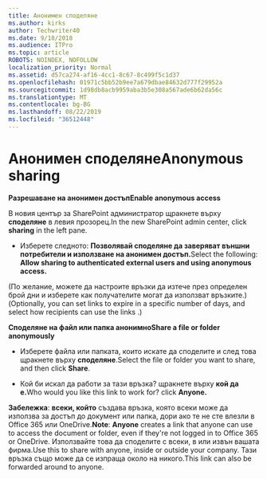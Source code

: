 ```yaml
---
title: Анонимен споделяне
ms.author: kirks
author: Techwriter40
ms.date: 9/18/2018
ms.audience: ITPro
ms.topic: article
ROBOTS: NOINDEX, NOFOLLOW
localization_priority: Normal
ms.assetid: d57ca274-af16-4cc1-8c67-8c499f5c1d37
ms.openlocfilehash: 01971c5bb52b9ee7a679dbae84632d777f29952a
ms.sourcegitcommit: 1d98db8acb9959aba3b5e308a567ade6b62da56c
ms.translationtype: MT
ms.contentlocale: bg-BG
ms.lasthandoff: 08/22/2019
ms.locfileid: "36512448"
---
```

# <a name="anonymous-sharing"></a><span data-ttu-id="b6d95-102">Анонимен споделяне</span><span class="sxs-lookup"><span data-stu-id="b6d95-102">Anonymous sharing</span></span>

 <span data-ttu-id="b6d95-103">**Разрешаване на анонимен достъп**</span><span class="sxs-lookup"><span data-stu-id="b6d95-103">**Enable anonymous access**</span></span>
  
<span data-ttu-id="b6d95-104">В новия център за SharePoint администратор щракнете върху **споделяне** в левия прозорец.</span><span class="sxs-lookup"><span data-stu-id="b6d95-104">In the new SharePoint admin center, click **sharing** in the left pane.</span></span> 
  
- <span data-ttu-id="b6d95-105">Изберете следното: **Позволявай споделяне да заверяват външни потребители и използване на анонимен достъп.**</span><span class="sxs-lookup"><span data-stu-id="b6d95-105">Select the following: **Allow sharing to authenticated external users and using anonymous access.**</span></span>
  
<span data-ttu-id="b6d95-106">(По желание, можете да настроите връзки да изтече през определен брой дни и изберете как получателите могат да използват връзките.)</span><span class="sxs-lookup"><span data-stu-id="b6d95-106">(Optionally, you can set links to expire in a specific number of days, and select how recipients can use the links .)</span></span>
    
 <span data-ttu-id="b6d95-107">**Споделяне на файл или папка анонимно**</span><span class="sxs-lookup"><span data-stu-id="b6d95-107">**Share a file or folder anonymously**</span></span>
  
- <span data-ttu-id="b6d95-108">Изберете файла или папката, които искате да споделите и след това щракнете върху **споделяне**.</span><span class="sxs-lookup"><span data-stu-id="b6d95-108">Select the file or folder you want to share, and then click **Share**.</span></span> 
    
- <span data-ttu-id="b6d95-109">Кой би искал да работи за тази връзка? щракнете върху **кой да е.**</span><span class="sxs-lookup"><span data-stu-id="b6d95-109">Who would you like this link to work for? click **Anyone.**</span></span>
  
 <span data-ttu-id="b6d95-110">**Забележка**: **всеки, който** създава връзка, която всеки може да използва за достъп до документ или папка, дори ако те не сте влезли в Office 365 или OneDrive.</span><span class="sxs-lookup"><span data-stu-id="b6d95-110">**Note**: **Anyone** creates a link that anyone can use to access the document or folder, even if they're not logged in to Office 365 or OneDrive.</span></span> <span data-ttu-id="b6d95-111">Използвайте това да споделите с всеки, в или извън вашата фирма.</span><span class="sxs-lookup"><span data-stu-id="b6d95-111">Use this to share with anyone, inside or outside your company.</span></span> <span data-ttu-id="b6d95-112">Тази връзка също може да се изпраща около на никого.</span><span class="sxs-lookup"><span data-stu-id="b6d95-112">This link can also be forwarded around to anyone.</span></span> 
    

